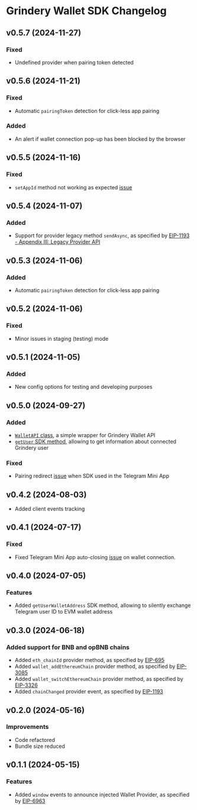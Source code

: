 # Grindery Wallet SDK Changelog

## v0.5.7 (2024-11-27)

### Fixed

- Undefined provider when pairing token detected

## v0.5.6 (2024-11-21)

### Fixed

- Automatic `pairingToken` detection for click-less app pairing

### Added

- An alert if wallet connection pop-up has been blocked by the browser

## v0.5.5 (2024-11-16)

### Fixed

- `setAppId` method not working as expected [issue](https://github.com/grindery-io/grindery-wallet-sdk/issues/11)

## v0.5.4 (2024-11-07)

### Added

- Support for provider legacy method `sendAsync`, as specified by [EIP-1193 - Appendix III: Legacy Provider API](https://eips.ethereum.org/EIPS/eip-1193#appendix-iii-legacy-provider-api)

## v0.5.3 (2024-11-06)

### Added

- Automatic `pairingToken` detection for click-less app pairing

## v0.5.2 (2024-11-06)

### Fixed

- Minor issues in staging (testing) mode

## v0.5.1 (2024-11-05)

### Added

- New config options for testing and developing purposes

## v0.5.0 (2024-09-27)

### Added

- [`WalletAPI` class](https://grindery-io.github.io/grindery-wallet-sdk/classes/classes_WalletAPI.WalletAPI.html), a simple wrapper for Grindery Wallet API
- [`getUser` SDK method](https://github.com/grindery-io/grindery-wallet-sdk#getting-user-information), allowing to get information about connected Grindery user

### Fixed

- Pairing redirect [issue](https://github.com/grindery-io/grindery-wallet-sdk/issues/8) when SDK used in the Telegram Mini App

## v0.4.2 (2024-08-03)

- Added client events tracking

## v0.4.1 (2024-07-17)

### Fixed

- Fixed Telegram Mini App auto-closing [issue](https://github.com/grindery-io/grindery-wallet-sdk/issues/4) on wallet connection.

## v0.4.0 (2024-07-05)

### Features

- Added `getUserWalletAddress` SDK method, allowing to silently exchange Telegram user ID to EVM wallet address

## v0.3.0 (2024-06-18)

### Added support for BNB and opBNB chains

- Added `eth_chainId` provider method, as specified by [EIP-695](https://eips.ethereum.org/EIPS/eip-695)
- Added `wallet_addEthereumChain` provider method, as specified by [EIP-3085](https://eips.ethereum.org/EIPS/eip-3085)
- Added `wallet_switchEthereumChain` provider method, as specified by [EIP-3326](https://eips.ethereum.org/EIPS/eip-3326)
- Added `chainChanged` provider event, as specified by [EIP-1193](https://eips.ethereum.org/EIPS/eip-1193)

## v0.2.0 (2024-05-16)

### Improvements

- Code refactored
- Bundle size reduced

## v0.1.1 (2024-05-15)

### Features

- Added `window` events to announce injected Wallet Provider, as specified by [EIP-6963](https://eips.ethereum.org/EIPS/eip-6963)
